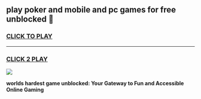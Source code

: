 
## play poker and mobile and pc games for free unblocked 👋
<h3>
<a href="https://premium.freeplayer.one?title=play_poker_and_mobile_and_pc_games_for_free_unblocked&ref=13F">CLICK TO PLAY</a></h3>
<hr>

<h3>
<a href="https://premium.freeplayer.one?title=play_poker_and_mobile_and_pc_games_for_free_unblocked&ref=13F">CLICK 2 PLAY</a>
  
</h3>

<a href="https://premium.freeplayer.one?title=play_poker_and_mobile_and_pc_games_for_free_unblocked&ref=12F/"><img src="https://clearcache.store/games.png"></a>


**worlds hardest game unblocked: Your Gateway to Fun and Accessible Online Gaming**
